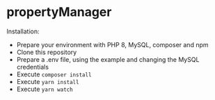 # propertyManager

Installation:
- Prepare your environment with PHP 8, MySQL, composer and npm
- Clone this repository
- Prepare a .env file, using the example and changing the MySQL credentials
- Execute `composer install`
- Execute `yarn install`
- Execute `yarn watch`
